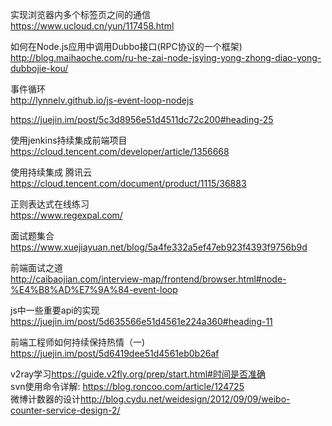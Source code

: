 实现浏览器内多个标签页之间的通信  
<https://www.ucloud.cn/yun/117458.html>

如何在Node.js应用中调用Dubbo接口(RPC协议的一个框架)    
<http://blog.maihaoche.com/ru-he-zai-node-jsying-yong-zhong-diao-yong-dubbojie-kou/>

事件循环  
<http://lynnelv.github.io/js-event-loop-nodejs>

<https://juejin.im/post/5c3d8956e51d4511dc72c200#heading-25>

使用jenkins持续集成前端项目   
<https://cloud.tencent.com/developer/article/1356668>

使用持续集成 腾讯云   
<https://cloud.tencent.com/document/product/1115/36883>   

正则表达式在线练习  
<https://www.regexpal.com/>  

面试题集合   
<https://www.xuejiayuan.net/blog/5a4fe332a5ef47eb923f4393f9756b9d>   

前端面试之道  
<http://caibaojian.com/interview-map/frontend/browser.html#node-%E4%B8%AD%E7%9A%84-event-loop>  

js中一些重要api的实现  
<https://juejin.im/post/5d635566e51d4561e224a360#heading-11>   

前端工程师如何持续保持热情（一)    
<https://juejin.im/post/5d6419dee51d4561eb0b26af>  

v2ray学习<https://guide.v2fly.org/prep/start.html#时间是否准确>    
svn使用命令详解: <https://blog.roncoo.com/article/124725>    
微博计数器的设计<http://blog.cydu.net/weidesign/2012/09/09/weibo-counter-service-design-2/>

